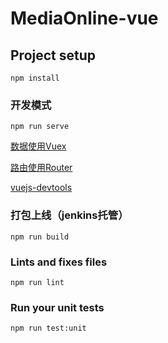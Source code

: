 # MediaOnline-vue

## Project setup
```
npm install
```

### 开发模式
```
npm run serve
```
[数据使用Vuex](https://vuex.vuejs.org/zh/)

[路由使用Router](https://router.vuejs.org/zh/)

[vuejs-devtools](https://chrome.google.com/webstore/detail/vuejs-devtools/nhdogjmejiglipccpnnnanhbledajbpd)

### 打包上线（jenkins托管）
```
npm run build
```

### Lints and fixes files
```
npm run lint
```

### Run your unit tests
```
npm run test:unit
```
